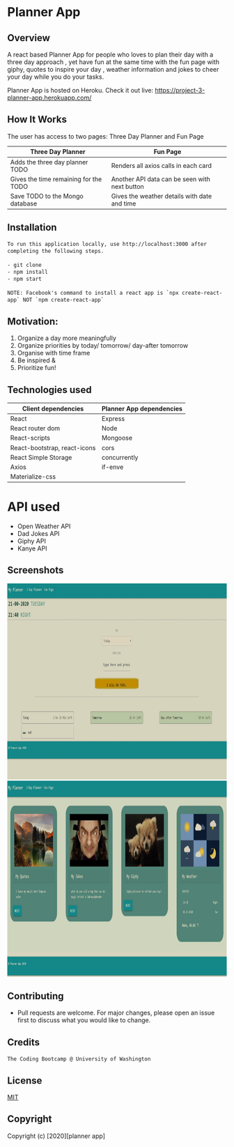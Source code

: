# Planner App

## Overview

A react based Planner App for people who loves to plan their day with a three day approach , yet have fun at the same time with the fun page with giphy, quotes to inspire your day , weather information and jokes to cheer your day while you do your tasks.

Planner App is hosted on Heroku. Check it out live:
https://project-3-planner-app.herokuapp.com/

## How It Works

The user has access to two pages: Three Day Planner and Fun Page

| Three Day Planner                     | Fun Page                                      |
| ------------------------------------- | --------------------------------------------- |
| Adds the three day planner TODO       | Renders all axios calls in each card          |
| Gives the time remaining for the TODO | Another API data can be seen with next button |
| Save TODO to the Mongo database       | Gives the weather details with date and time  |

## Installation

```
To run this application locally, use http://localhost:3000 after completing the following steps.

- git clone
- npm install
- npm start

NOTE: Facebook's command to install a react app is `npx create-react-app` NOT `npm create-react-app`

```

## Motivation:

1. Organize a day more meaningfully
2. Organize priorities by today/ tomorrow/ day-after tomorrow
3. Organise with time frame
4. Be inspired &
5. Prioritize fun!

## Technologies used

| Client dependencies          | Planner App dependencies |
| ---------------------------- | ------------------------ |
| React                        | Express                  |
| React router dom             | Node                     |
| React-scripts                | Mongoose                 |
| React-bootstrap, react-icons | cors                     |
| React Simple Storage         | concurrently             |  |
| Axios                        | if-enve                  |
| Materialize-css              |                          |

# API used

- Open Weather API
- Dad Jokes API
- Giphy API
- Kanye API

## Screenshots

<img src="./assets/img/Capture-2.JPG" width="850" height="450" >
<img src="./assets/img/Capture-1.JPG" width="850" height="450" >

## Contributing

- Pull requests are welcome. For major changes, please open an issue first to discuss what you would like to change.

## Credits

```
The Coding Bootcamp @ University of Washington

```

## License

[MIT](https://choosealicense.com/licenses/mit/)

## Copyright

Copyright (c) [2020][planner app]
